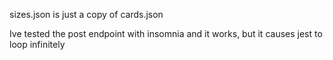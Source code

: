 sizes.json is just a copy of cards.json

Ive tested the post endpoint with insomnia and it works, but it causes jest to loop infinitely